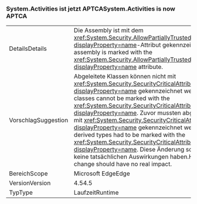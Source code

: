 ### <a name="systemactivities-is-now-aptca"></a><span data-ttu-id="69693-101">System.Activities ist jetzt APTCA</span><span class="sxs-lookup"><span data-stu-id="69693-101">System.Activities is now APTCA</span></span>

|   |   |
|---|---|
|<span data-ttu-id="69693-102">Details</span><span class="sxs-lookup"><span data-stu-id="69693-102">Details</span></span>|<span data-ttu-id="69693-103">Die Assembly ist mit dem <xref:System.Security.AllowPartiallyTrustedCallersAttribute?displayProperty=name>-Attribut gekennzeichnet.</span><span class="sxs-lookup"><span data-stu-id="69693-103">The assembly is marked with the <xref:System.Security.AllowPartiallyTrustedCallersAttribute?displayProperty=name> attribute.</span></span>|
|<span data-ttu-id="69693-104">Vorschlag</span><span class="sxs-lookup"><span data-stu-id="69693-104">Suggestion</span></span>|<span data-ttu-id="69693-105">Abgeleitete Klassen können nicht mit <xref:System.Security.SecurityCriticalAttribute?displayProperty=name> gekennzeichnet werden.</span><span class="sxs-lookup"><span data-stu-id="69693-105">Derived classes cannot be marked with the <xref:System.Security.SecurityCriticalAttribute?displayProperty=name>.</span></span> <span data-ttu-id="69693-106">Zuvor mussten abgeleitete Typen mit <xref:System.Security.SecurityCriticalAttribute?displayProperty=name> gekennzeichnet werden.</span><span class="sxs-lookup"><span data-stu-id="69693-106">Previously, derived types had to be marked with the <xref:System.Security.SecurityCriticalAttribute?displayProperty=name>.</span></span> <span data-ttu-id="69693-107">Diese Änderung sollte jedoch keine tatsächlichen Auswirkungen haben.</span><span class="sxs-lookup"><span data-stu-id="69693-107">However, this change should have no real impact.</span></span>|
|<span data-ttu-id="69693-108">Bereich</span><span class="sxs-lookup"><span data-stu-id="69693-108">Scope</span></span>|<span data-ttu-id="69693-109">Microsoft Edge</span><span class="sxs-lookup"><span data-stu-id="69693-109">Edge</span></span>|
|<span data-ttu-id="69693-110">Version</span><span class="sxs-lookup"><span data-stu-id="69693-110">Version</span></span>|<span data-ttu-id="69693-111">4.5</span><span class="sxs-lookup"><span data-stu-id="69693-111">4.5</span></span>|
|<span data-ttu-id="69693-112">Typ</span><span class="sxs-lookup"><span data-stu-id="69693-112">Type</span></span>|<span data-ttu-id="69693-113">Laufzeit</span><span class="sxs-lookup"><span data-stu-id="69693-113">Runtime</span></span>|

